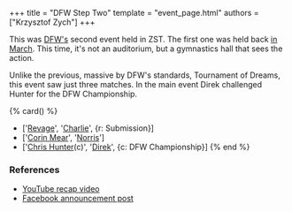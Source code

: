 +++
title = "DFW Step Two"
template = "event_page.html"
authors = ["Krzysztof Zych"]
+++

This was [DFW's](@/o/dfw.md) second event held in ZST. The first one was held back [in March](@/e/dfw/2016-03-10-dfw-zst.md). This time, it's not an auditorium, but a gymnastics hall that sees the action.

Unlike the previous, massive by DFW's standards, Tournament of Dreams, this event saw just three matches. In the main event Direk challenged Hunter for the DFW Championship.

{% card() %}
- ['[Revage](@/w/rafael-kid.md)', '[Charlie](@/w/madman-charlie.md)', {r: Submission}]
- ['[Corin Mear](@/w/corin-mear.md)', '[Norris](@/w/isnorr.md)']
- ['[Chris Hunter](@/w/chris-hunter.md)(c)', '[Direk](@/w/direk.md)', {c: DFW Championship}]
{% end %}

### References

* [YouTube recap video](https://www.youtube.com/watch?v=QJc9DBpRBaM)
* [Facebook announcement post](https://www.facebook.com/photo/?fbid=987967694659248&set=a.659956797460341)
